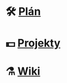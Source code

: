# 🛠️ [Plán](https://github.com/orgs/BartechServis/projects/1/views/1)
# 💵 [Projekty](https://github.com/orgs/BartechServis/repositories)
# ⚗️ [Wiki](https://github.com/BartechServis/wiki/blob/main/README.md)


